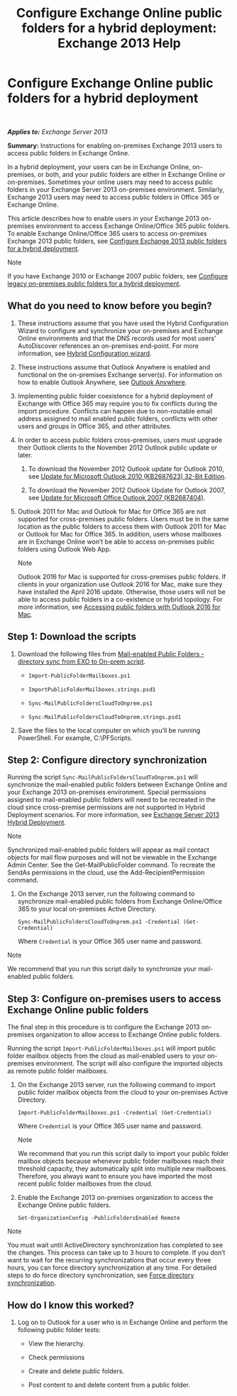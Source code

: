 ﻿---
title: 'Configure Exchange Online public folders for a hybrid deployment: Exchange 2013 Help'
TOCTitle: Configure Exchange Online public folders for a hybrid deployment
ms:assetid: d979edb3-967b-4431-8beb-0c236bf7f56d
ms:mtpsurl: https://technet.microsoft.com/en-us/library/Mt729076(v=EXCHG.150)
ms:contentKeyID: 72785051
ms.date: 12/10/2017
mtps_version: v=EXCHG.150
---

# Configure Exchange Online public folders for a hybrid deployment

 

_**Applies to:** Exchange Server 2013_


**Summary:** Instructions for enabling on-premises Exchange 2013 users to access public folders in Exchange Online.

In a hybrid deployment, your users can be in Exchange Online, on-premises, or both, and your public folders are either in Exchange Online or on-premises. Sometimes your online users may need to access public folders in your Exchange Server 2013 on-premises environment. Similarly, Exchange 2013 users may need to access public folders in Office 365 or Exchange Online.

This article describes how to enable users in your Exchange 2013 on-premises environment to access Exchange Online/Office 365 public folders. To enable Exchange Online/Office 365 users to access on-premises Exchange 2013 public folders, see [Configure Exchange 2013 public folders for a hybrid deployment](configure-exchange-2013-public-folders-for-a-hybrid-deployment-exchange-2013-help.md).


> [!NOTE]
> If you have Exchange 2010 or Exchange 2007 public folders, see <A href="configure-legacy-on-premises-public-folders-for-a-hybrid-deployment-exchange-2013-help.md">Configure legacy on-premises public folders for a hybrid deployment</A>.



## What do you need to know before you begin?

1.  These instructions assume that you have used the Hybrid Configuration Wizard to configure and synchronize your on-premises and Exchange Online environments and that the DNS records used for most users’ AutoDiscover references an on-premises end-point. For more information, see [Hybrid Configuration wizard](https://technet.microsoft.com/en-us/library/hh529921\(v=exchg.150\)).

2.  These instructions assume that Outlook Anywhere is enabled and functional on the on-premises Exchange server(s). For information on how to enable Outlook Anywhere, see [Outlook Anywhere](outlook-anywhere-exchange-2013-help.md).

3.  Implementing public folder coexistence for a hybrid deployment of Exchange with Office 365 may require you to fix conflicts during the import procedure. Conflicts can happen due to non-routable email address assigned to mail enabled public folders, conflicts with other users and groups in Office 365, and other attributes.

4.  In order to access public folders cross-premises, users must upgrade their Outlook clients to the November 2012 Outlook public update or later.
    
    1.  To download the November 2012 Outlook update for Outlook 2010, see [Update for Microsoft Outlook 2010 (KB2687623) 32-Bit Edition](https://www.microsoft.com/en-us/download/details.aspx?id=35702).
    
    2.  To download the November 2012 Outlook Update for Outlook 2007, see [Update for Microsoft Office Outlook 2007 (KB2687404)](https://www.microsoft.com/en-us/download/details.aspx?id=35718).

5.  Outlook 2011 for Mac and Outlook for Mac for Office 365 are not supported for cross-premises public folders. Users must be in the same location as the public folders to access them with Outlook 2011 for Mac or Outlook for Mac for Office 365. In addition, users whose mailboxes are in Exchange Online won’t be able to access on-premises public folders using Outlook Web App.
    

    > [!NOTE]
    > Outlook 2016 for Mac is supported for cross-premises public folders. If clients in your organization use Outlook 2016 for Mac, make sure they have installed the April 2016 update. Otherwise, those users will not be able to access public folders in a co-existence or hybrid topology. For more information, see <A href="accessing-public-folders-with-outlook-2016-for-mac-exchange-2013-help.md">Accessing public folders with Outlook 2016 for Mac</A>.



## Step 1: Download the scripts

1.  Download the following files from [Mail-enabled Public Folders - directory sync from EXO to On-prem script](https://go.microsoft.com/fwlink/p/?linkid=797795).
    
      - `Import-PublicFolderMailboxes.ps1`
    
      - `ImportPublicFolderMailboxes.strings.psd1`
    
      - `Sync-MailPublicFoldersCloudToOnprem.ps1`
    
      - `Sync-MailPublicFoldersCloudToOnprem.strings.psd1`

2.  Save the files to the local computer on which you’ll be running PowerShell. For example, C:\\PFScripts.

## Step 2: Configure directory synchronization

Running the script `Sync-MailPublicFoldersCloudToOnprem.ps1` will synchronize the mail-enabled public folders between Exchange Online and your Exchange 2013 on-premises environment. Special permissions assigned to mail-enabled public folders will need to be recreated in the cloud since cross-premise permissions are not supported in Hybrid Deployment scenarios. For more information, see [Exchange Server 2013 Hybrid Deployment](https://technet.microsoft.com/en-us/59e32000-4fcf-417f-a491-f1d8f9aeef9b\(exchg.150\)#doc).


> [!NOTE]
> Synchronized mail-enabled public folders will appear as mail contact objects for mail flow purposes and will not be viewable in the Exchange Admin Center. See the Get-MailPublicFolder command. To recreate the SendAs permissions in the cloud, use the Add-RecipientPermission command.



1.  On the Exchange 2013 server, run the following command to synchronize mail-enabled public folders from Exchange Online/Office 365 to your local on-premises Active Directory.
    
        Sync-MailPublicFoldersCloudToOnprem.ps1 -Credential (Get-Credential)
    
    Where `Credential` is your Office 365 user name and password.


> [!NOTE]
> We recommend that you run this script daily to synchronize your mail-enabled public folders.



## Step 3: Configure on-premises users to access Exchange Online public folders

The final step in this procedure is to configure the Exchange 2013 on-premises organization to allow access to Exchange Online public folders.

Running the script `Import-PublicFolderMailboxes.ps1` will import public folder mailbox objects from the cloud as mail-enabled users to your on-premises environment. The script will also configure the imported objects as remote public folder mailboxes.

1.  On the Exchange 2013 server, run the following command to import public folder mailbox objects from the cloud to your on-premises Active Directory.
    
        Import-PublicFolderMailboxes.ps1 -Credential (Get-Credential)
    
    Where `Credential` is your Office 365 user name and password.
    

    > [!NOTE]
    > We recommend that you run this script daily to import your public folder mailbox objects because whenever public folder mailboxes reach their threshold capacity, they automatically split into multiple new mailboxes. Therefore, you always want to ensure you have imported the most recent public folder mailboxes from the cloud.



2.  Enable the Exchange 2013 on-premises organization to access the Exchange Online public folders.
    
        Set-OrganizationConfig -PublicFoldersEnabled Remote


> [!NOTE]
> You must wait until ActiveDirectory synchronization has completed to see the changes. This process can take up to 3 hours to complete. If you don’t want to wait for the recurring synchronizations that occur every three hours, you can force directory synchronization at any time. For detailed steps to do force directory synchronization, see <A href="http://technet.microsoft.com/en-us/library/jj151771.aspx">Force directory synchronization</A>.



## How do I know this worked?

1.  Log on to Outlook for a user who is in Exchange Online and perform the following public folder tests:
    
      - View the hierarchy.
    
      - Check permissions
    
      - Create and delete public folders.
    
      - Post content to and delete content from a public folder.

